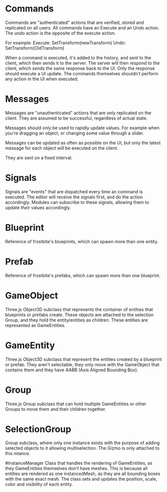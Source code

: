 # Commands
Commands are "authenticated" actions that are verified, stored and replicated on all users.
All commands have an Execute and an Undo action. The undo action is the opposite of the execute action.

For example:
Execute: SetTransform(newTransform)
Undo: SetTransform(OldTransform)

When a command is executed, it's added to the history, and sent to the client, which then sends it to the server. The server will then respond to the client, which sends the same response back to the UI.
Only the response should execute a UI update. The commands themselves shouldn't perform any action in the UI when executed.

# Messages
Messages are "unauthenticated" actions that are only replicated on the client.
They are assumed to be successful, regardless of actual state.

Messages should only be used to rapidly update values. For example when you're dragging an object, or changing some value through a slider.

Messages can be updated as often as possible on the UI, but only the latest message for each object will be executed on the client.

They are sent on a fixed interval.

# Signals
Signals are "events" that are dispatched every time an command is executed.
The editor will receive the signals first, and do the action accordingly.
Modules can subscribe to these signals, allowing them to update *their* values accordingly.

# Blueprint
Reference of frostbite's blueprints, which can spawn more than one entity. 

# Prefab
Reference of frostbite's prefabs, which can spawn more than one blueprint. 

# GameObject
Three.js Object3D subclass that represents the container of entities that blueprints or prefabs create. These objects are attached to the selection Group, and they hold the entity/entities as children. These entities are represented as GameEntities.

# GameEntity
Three.js Object3D subclass that represent the entities created by a blueprint or prefab. They aren't selectable, they only move with the GameObject that contains them and they have AABB (Axis Aligned Bounding Box).

# Group
Three.js Group subclass that can hold multiple GameEntities or other Groups to move them and their children together.

# SelectionGroup
Group subclass, where only one instance exists with the purpose of adding selected objects to it allowing multiselection. The Gizmo is only attached to this intance.

#InstanceManager
Class that handles the rendering of GameEntities, as they GameEntities themselves don't have 
meshes. This is because all entities are rendered as one instancedMesh, as they are all
bounding boxes with the same exact mesh. The class sets and updates the position, scale, color and visibility of each 
entity.